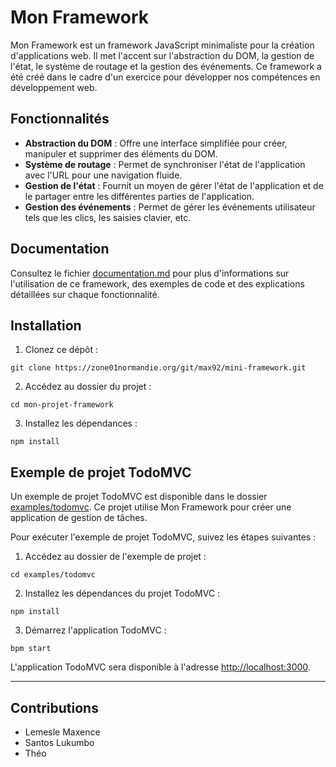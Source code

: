 # Mon Framework

Mon Framework est un framework JavaScript minimaliste pour la création d'applications web. Il met l'accent sur l'abstraction du DOM, la gestion de l'état, le système de routage et la gestion des événements. Ce framework a été créé dans le cadre d'un exercice pour développer nos compétences en développement web.

## Fonctionnalités

- **Abstraction du DOM** : Offre une interface simplifiée pour créer, manipuler et supprimer des éléments du DOM.
- **Système de routage** : Permet de synchroniser l'état de l'application avec l'URL pour une navigation fluide.
- **Gestion de l'état** : Fournit un moyen de gérer l'état de l'application et de le partager entre les différentes parties de l'application.
- **Gestion des événements** : Permet de gérer les événements utilisateur tels que les clics, les saisies clavier, etc.

## Documentation

Consultez le fichier [documentation.md](/docs/documentation.md) pour plus d'informations sur l'utilisation de ce framework, des exemples de code et des explications détaillées sur chaque fonctionnalité.

## Installation

1. Clonez ce dépôt :
```
git clone https://zone01normandie.org/git/max92/mini-framework.git
```

2. Accédez au dossier du projet :
```
cd mon-projet-framework
```

3. Installez les dépendances :
```
npm install
```

## Exemple de projet TodoMVC

Un exemple de projet TodoMVC est disponible dans le dossier [examples/todomvc](/examples/todomvc). Ce projet utilise Mon Framework pour créer une application de gestion de tâches.

Pour exécuter l'exemple de projet TodoMVC, suivez les étapes suivantes :

1. Accédez au dossier de l'exemple de projet :
```
cd examples/todomvc
```

2. Installez les dépendances du projet TodoMVC :
```
npm install
```

3. Démarrez l'application TodoMVC :
```
bpm start
```

L'application TodoMVC sera disponible à l'adresse [http://localhost:3000](http://localhost:3000).

---

## Contributions

- Lemesle Maxence
- Santos Lukumbo
- Théo












